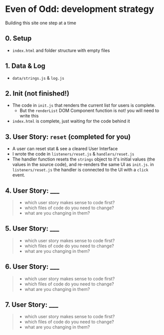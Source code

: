 # Even of Odd: development strategy

Building this site one step at a time

## 0. Setup

* `index.html` and folder structure with empty files

## 1. Data & Log

* `data/strings.js` & `log.js`

## 2. Init (not finished!)

* The code in `init.js` that renders the current list for users is complete.
  * But the `renderList` DOM Component function is not!  you will need to write this
* `index.html` is complete, just waiting for the code behind it

## 3. User Story: `reset` (completed for you)

* A user can reset stat & see a cleared User Interface
* I wrote the code in `listeners/reset.js` & `handlers/reset.js`
* The handler function resets the `strings` object to it's initial values (the values in the source code), and re-renders the same UI as `init.js`.  in `listeners/reset.js` the handler is connected to the UI with a `click` event.

## 4. User Story: ___

> * which user story makes sense to code first?
> * which files of code do you need to change?
> * what are you changing in them?

## 5. User Story: ___

> * which user story makes sense to code first?
> * which files of code do you need to change?
> * what are you changing in them?

## 6. User Story: ___

> * which user story makes sense to code first?
> * which files of code do you need to change?
> * what are you changing in them?

## 7. User Story: ___

> * which user story makes sense to code first?
> * which files of code do you need to change?
> * what are you changing in them?

